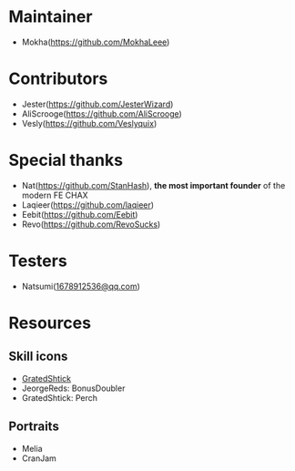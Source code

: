 # Maintainer

- Mokha(https://github.com/MokhaLeee)

# Contributors

- Jester(https://github.com/JesterWizard)
- AliScrooge(https://github.com/AliScrooge)
- Vesly(https://github.com/Veslyquix)

# Special thanks

- Nat(https://github.com/StanHash), **the most important founder** of the modern FE CHAX
- Laqieer(https://github.com/laqieer)
- Eebit(https://github.com/Eebit)
- Revo(https://github.com/RevoSucks)

# Testers

- Natsumi(1678912536@qq.com)

# Resources

## Skill icons

- [GratedShtick](https://feuniverse.us/u/gratedshtick/summary)
- JeorgeReds: BonusDoubler
- GratedShtick: Perch

## Portraits
- Melia
- CranJam
